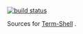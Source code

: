 [![build status](https://secure.travis-ci.org/jluis/Term-Shell.svg)](http://travis-ci.org/jluis/Term-Shell)


Sources for [Term-Shell](https://metacpan.org/release/Term-Shell) .
